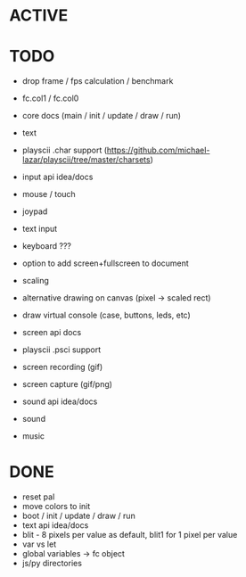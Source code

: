 # ACTIVE

# TODO


- drop frame / fps calculation / benchmark
- fc.col1 / fc.col0
- core docs (main / init / update / draw / run)

- text
- playscii .char support (https://github.com/michael-lazar/playscii/tree/master/charsets)

- input api idea/docs
- mouse / touch
- joypad
- text input
- keyboard ???

- option to add screen+fullscreen to document
- scaling
- alternative drawing on canvas (pixel -> scaled rect)
- draw virtual console (case, buttons, leds, etc)

- screen api docs

- playscii .psci support

- screen recording (gif)
- screen capture (gif/png)

- sound api idea/docs
- sound
- music

# DONE

- reset pal
- move colors to init
- boot / init / update / draw / run
- text api idea/docs
- blit - 8 pixels per value as default, blit1 for 1 pixel per value
- var vs let
- global variables -> fc object
- js/py directories
